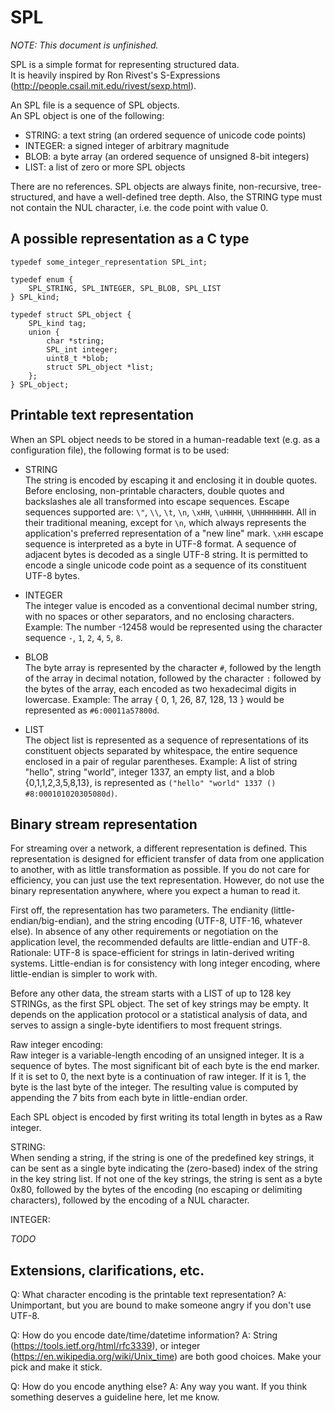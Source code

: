 SPL
===

*NOTE: This document is unfinished.*

SPL is a simple format for representing structured data.  
It is heavily inspired by Ron Rivest's S-Expressions (http://people.csail.mit.edu/rivest/sexp.html).

An SPL file is a sequence of SPL objects.  
An SPL object is one of the following:
 * STRING: a text string (an ordered sequence of unicode code points)
 * INTEGER: a signed integer of arbitrary magnitude
 * BLOB: a byte array (an ordered sequence of unsigned 8-bit integers)
 * LIST: a list of zero or more SPL objects

There are no references.
SPL objects are always finite, non-recursive, tree-structured, and have a well-defined tree depth.
Also, the STRING type must not contain the NUL character, i.e. the code point with value 0.

A possible representation as a C type
-------------------------------------

	typedef some_integer_representation SPL_int;

	typedef enum {
		SPL_STRING, SPL_INTEGER, SPL_BLOB, SPL_LIST
	} SPL_kind;

	typedef struct SPL_object { 
		SPL_kind tag;
		union {
			char *string;
			SPL_int integer;
			uint8_t *blob;
			struct SPL_object *list;
		};
	} SPL_object;


Printable text representation
-----------------------------

When an SPL object needs to be stored in a human-readable text (e.g. as a configuration file), the following format is to be used:

 * STRING  
	The string is encoded by escaping it and enclosing it in double quotes.
	Before enclosing, non-printable characters, double quotes and backslashes ale all transformed into escape sequences.
	Escape sequences supported are: `\"`, `\\`, `\t`, `\n`, `\xHH`, `\uHHHH`, `\UHHHHHHHH`. All in their traditional meaning, except for `\n`,
	which always represents the application's preferred representation of a "new line" mark.
	`\xHH` escape sequence is interpreted as a byte in UTF-8 format. A sequence of adjacent bytes is decoded as a single UTF-8 string.
	It is permitted to encode a single unicode code point as a sequence of its constituent UTF-8 bytes.

 * INTEGER  
	The integer value is encoded as a conventional decimal number string, with no spaces or other separators, and no enclosing characters.
	Example: The number -12458 would be represented using the character sequence `-`, `1`, `2`, `4`, `5`, `8`.

 * BLOB  
	The byte array is represented by the character `#`, followed by the length of the array in decimal notation,
	followed by the character `:` followed by the bytes of the array, each encoded as two hexadecimal digits in lowercase.
	Example: The array { 0, 1, 26, 87, 128, 13 } would be represented as `#6:00011a57800d`.
	
 * LIST  
	The object list is represented as a sequence of representations of its constituent objects separated by whitespace,
	the entire sequence enclosed in a pair of regular parentheses.
	Example: A list of string "hello", string "world", integer 1337, an empty list, and a blob {0,1,1,2,3,5,8,13},
	         is represented as `("hello" "world" 1337 () #8:000101020305080d)`.



Binary stream representation
----------------------------

For streaming over a network, a different representation is defined.
This representation is designed for efficient transfer of data from one application to another, with as little transformation as possible.
If you do not care for efficiency, you can just use the text representation.
However, do not use the binary representation anywhere, where you expect a human to read it.

First off, the representation has two parameters.
The endianity (little-endian/big-endian), and the string encoding (UTF-8, UTF-16, whatever else).
In absence of any other requirements or negotiation on the application level, the recommended defaults are little-endian and UTF-8.
Rationale: UTF-8 is space-efficient for strings in latin-derived writing systems.
Little-endian is for consistency with long integer encoding, where little-endian is simpler to work with.

Before any other data, the stream starts with a LIST of up to 128 key STRINGs, as the first SPL object.
The set of key strings may be empty. It depends on the application protocol or a statistical analysis of data,
and serves to assign a single-byte identifiers to most frequent strings.

Raw integer encoding:  
	Raw integer is a variable-length encoding of an unsigned integer.
	It is a sequence of bytes. The most significant bit of each byte
	is the end marker. If it is set to 0, the next byte is a
	continuation of raw integer. If it is 1, the byte is the last byte of
	the integer. The resulting value is computed by appending the 7 bits
	from each byte in little-endian order.

Each SPL object is encoded by first writing its total length in bytes as
a Raw integer.

STRING:  
	When sending a string, if the string is one of the predefined key strings, it can be sent as a single byte
	indicating the (zero-based) index of the string in the key string list.
	If not one of the key strings, the string is sent as a byte 0x80, followed by the bytes of the encoding
	(no escaping or delimiting characters), followed by the encoding of a NUL character.

INTEGER:
	
	
*TODO*


Extensions, clarifications, etc.
--------------------------------

Q: What character encoding is the printable text representation?
A: Unimportant, but you are bound to make someone angry if you don't use UTF-8.

Q: How do you encode date/time/datetime information?
A: String (https://tools.ietf.org/html/rfc3339), or integer (https://en.wikipedia.org/wiki/Unix_time) are both good choices. Make your pick and make it stick.

Q: How do you encode anything else?
A: Any way you want. If you think something deserves a guideline here, let me know.
